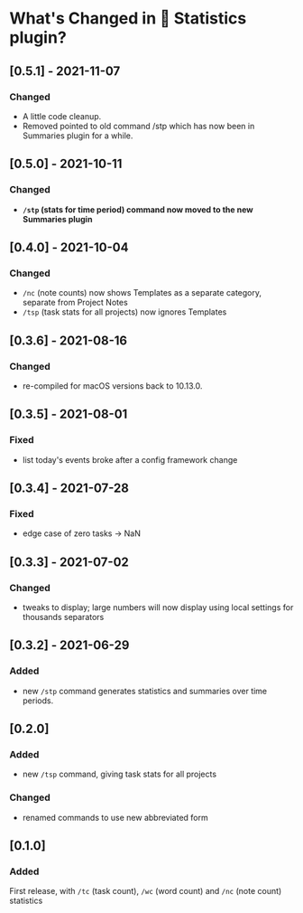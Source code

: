 # What's Changed in 🔢 Statistics plugin?
## [0.5.1] - 2021-11-07
### Changed
- A little code cleanup.
- Removed pointed to old command /stp which has now been in Summaries plugin for a while.

## [0.5.0] - 2021-10-11
### Changed
- **`/stp` (stats for time period) command now moved to the new Summaries plugin**

## [0.4.0] - 2021-10-04
### Changed
- `/nc` (note counts) now shows Templates as a separate category, separate from Project Notes
- `/tsp` (task stats for all projects) now ignores Templates

## [0.3.6] - 2021-08-16
### Changed
- re-compiled for macOS versions back to 10.13.0.

## [0.3.5] - 2021-08-01
### Fixed
- list today's events broke after a config framework change

## [0.3.4] - 2021-07-28
### Fixed
- edge case of zero tasks → NaN

## [0.3.3] - 2021-07-02
### Changed
- tweaks to display; large numbers will now display using local settings for thousands separators

## [0.3.2] - 2021-06-29
### Added
- new `/stp` command generates statistics and summaries over time periods.

## [0.2.0]
### Added
- new `/tsp` command, giving task stats for all projects

### Changed
- renamed commands to use new abbreviated form

## [0.1.0]
### Added
First release, with `/tc` (task count), `/wc` (word count) and `/nc` (note count) statistics

